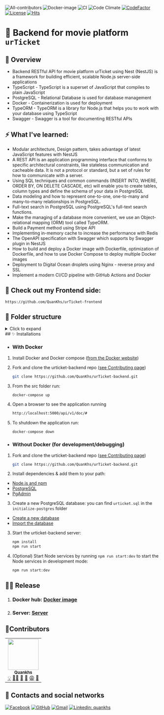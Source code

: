 <!-- ALL-CONTRIBUTORS-BADGE:START - Do not remove or modify this section -->

![All-contributors](https://img.shields.io/badge/contributors-1-blue.svg)
![Docker-image](https://img.shields.io/docker/image-size/quankhs/urticket-backend-dev?color=important&label=docker%20image)
![CI](https://img.shields.io/github/workflow/status/quankhs/urTicket-backend/Build%20and%20Deploy/master)
![Code Climate](https://img.shields.io/github/commit-activity/w/quankhs/urticket-backend?color=orange)
[![CodeFactor](https://www.codefactor.io/repository/github/quankhs/urticket-backend/badge/master)](https://www.codefactor.io/repository/github/quankhs/urticket-backend/overview/master)
[![License](https://img.shields.io/github/license/quankhs/urticket-backend?color=blue)](https://img.shields.io/github/license/quankhs/urticket-backend?color=blue)
[![Hits](https://hits.seeyoufarm.com/api/count/incr/badge.svg?url=https%3A%2F%2Fgithub.com%2FQuanKhs%2FurTicket-backend&count_bg=%2379C83D&title_bg=%23555555&icon=&icon_color=%23E7E7E7&title=hits&edge_flat=false)](https://hits.seeyoufarm.com)

<!-- ALL-CONTRIBUTORS-BADGE:END -->

# 🍿 Backend for movie platform `urTicket`

## 🚀 Overview

- Backend RESTful API for movie platform urTicket using Nest (NestJS) is a framework for building efficient, scalable Node.js server-side applications
- TypeScript - TypeScript is a superset of JavaScript that compiles to plain JavaScript
- PostgreSQL - Relational Database is used for database management
- Docker - Containerization is used for deployment
- TypeORM - TypeORM is a library for Node.js that helps you to work with your database using TypeScript
- Swagger - Swagger is a tool for documenting RESTful APIs

## ⚡ What I've learned:

- Modular architecture, Design pattern, takes advantage of latest JavaScript features with NestJS
- A REST API is an application programming interface that conforms to specific architectural constraints, like stateless communication and cacheable data. It is not a protocol or standard, but a set of rules for how to communicate with a server.
- Using SQL techniques and common commands (INSERT INTO, WHERE, ORDER BY, ON DELETE CASCADE, etc) will enable you to create tables, column types and define the schema of your data in PostgreSQL
- Data modeling and how to represent one-to-one, one-to-many and many-to-many relationships in PostgreSQL.
- Full-text search in PostgreSQL using PostgreSQL's full-text search functions.
- Make the managing of a database more convenient, we use an Object-relational mapping (ORM) tool called TypeORM.
- Build a Payment method using Stripe API
- Implementing in-memory cache to increase the performance with Redis
- The OpenAPI specification with Swagger which supports by Swagger plugin in NestJS
- How to build and deploy a Docker image with Dockerfile, optimization of Dockerfile, and how to use Docker Compose to deploy multiple Docker images
- Deployment to Digital Ocean droplets using Nginx - reverse proxy and SSL
- Implement a modern CI/CD pipeline with GitHub Actions and Docker

## 🚒 Check out my Frontend side:

```
https://github.com/QuanKhs/urTicket-frontend
```

## 🌋 Folder structure

<details>
  <summary>Click to expand</summary>
    <br>
  
- 📂 **\urTicket\-backend**
  - 📂 **initialize\-postgres**
  - 📂 **src**
    - 📂 **auth**
    - 📂 **base**
    - 📂 **cards**
    - 📂 **common**
    - 📂 **constants**
    - 📂 **database**
    - 📂 **files**
    - 📂 **filters**
    - 📂 **genres**
    - 📂 **group\-theater**
    - 📂 **interceptors**
    - 📂 **mail**
    - 📂 **mailConfirmation**
    - 📂 **movies**
    - 📂 **news**
    - 📂 **people**
    - 📂 **pipes**
    - 📂 **products**
    - 📂 **reservations**
    - 📂 **reviews**
    - 📂 **seats**
    - 📂 **showtimes**
    - 📂 **stripe**
    - 📂 **swagger**
    - 📂 **theaters**
    - 📂 **tickets**
    - 📂 **users**
    - 📄 [app.controller.ts](src/app.controller.ts)
    - 📄 [app.module.ts](src/app.module.ts)
    - 📄 [app.service.ts](src/app.service.ts)
    - 📄 [main.ts](src/main.ts)
  - 📂 **test**
  - 📄 [Dockerfile](Dockerfile)
  - 📄 [README.md](README.md)
  - 📄 [docker\-compose.prod.yml](docker-compose.prod.yml)
  - 📄 [docker\-compose.yml](docker-compose.yml)
  - 📄 [package\-lock.json](package-lock.json)
  - 📄 [package.json](package.json)
  - 📄 [tsconfig.build.json](tsconfig.build.json)
  - 📄 [tsconfig.json](tsconfig.json)

</details>
## ✨ Installations

- ### With Docker

1. Install Docker and Docker compose ([from the Docker website](https://www.docker.com/get-started))

2. Fork and clone the urticket-backend repo ([see Contributing page](CONTRIBUTING.md))
   ```bash
   git clone https://github.com/QuanKhs/urTicket-backend.git
   ```
3. From the src folder run:

   ```bash
   docker-compose up
   ```

4. Open a browser to see the application running

   ```bash
   http://localhost:5000/api/v1/doc/#
   ```

5. To shutdown the application run:
   ```bash
   docker-compose down
   ```

- ### Without Docker (for development/debugging)

1. Fork and clone the urticket-backend repo ([see Contributing page](CONTRIBUTING.md))

   ```bash
   git clone https://github.com/QuanKhs/urTicket-backend.git
   ```

2. Install dependencies & add them to your path:

- [Node.js and npm](https://nodejs.org/en/download/)
- [PostgreSQL](https://www.postgresql.org/download/)
- [PgAdmin](https://www.pgadmin.org/download/)

3. Create a new PostgreSQL database: you can find `urticket.sql` in the `initialize-postgres` folder

- [Create a new database](https://www.postgresql.org/docs/current/tutorial-create-db.html)
- [Import the database](https://www.postgresql.org/docs/current/tutorial-sql-dump.html)

3. Start the urticket-backend server:

   ```bash
   npm install
   npm run start
   ```

4. (Optional) Start Node services by running `npm run start:dev` to start the Node services in development mode:

   ```bash
   npm run start:dev
   ```

## 🏳‍🌈 Release

1. ### Docker hub: [Docker image](https://hub.docker.com/r/quankhs/urticket-backend-dev)
2. ### Server: [Server](https://quankhs-urticket.online/api/v1/docs/#/)

## 🥇Contributors

<table>
  <tr>
    <td align="center"><a href="https://github.com/quankhs"><img src="https://avatars.githubusercontent.com/u/60533507?v=4?s=100" width="100px;" alt=""/><br /><sub><b>Quankhs</b></sub></a><br />
      <a href="#" title="Ideas">💡</a>
      <a href="#" title="Coding">👨‍💻</a>
      <a href="#" title="Planning">💭</a>
      <a href="#" title="Fix bugs">🐛</a>
      <a href="#" title="Scares">😩</a>
      <a href="#" title="Angry">👿</a>
    </td>
  </tr>
</table>

## 🤝 Contacts and social networks

[![Facebook](https://img.shields.io/badge/-quankhs-blue?style=flat-square&logo=Facebook&logoColor=white&link=https://www.facebook.com/quanphamluong)](https://facebook.com/quanphamluong)
[![GitHub](https://img.shields.io/badge/-quankhs-success?style=flat-square&logo=Github&logoColor=white&link=https://www.linkedin.com/in/quankhs/)](https://github.com/quankhs)
[![Gmail](https://img.shields.io/badge/-quanphamluong-red?style=flat-square&logo=Gmail&logoColor=white&link=https://www.linkedin.com/in/quankhs/)](mailto:quanphamluong@gmail.com)
[![Linkedin: quankhs](https://img.shields.io/badge/-quankhs-blue?style=flat-square&logo=Linkedin&logoColor=white&link=https://www.linkedin.com/in/quankhs/)](https://www.linkedin.com/in/quankhs/)
